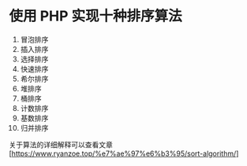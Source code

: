 # 使用 PHP 实现十种排序算法

1. 冒泡排序
2. 插入排序
3. 选择排序
4. 快速排序
5. 希尔排序
6. 堆排序
7. 桶排序
8. 计数排序
9. 基数排序
10. 归并排序

关于算法的详细解释可以查看文章
[https://www.ryanzoe.top/%e7%ae%97%e6%b3%95/sort-algorithm/]